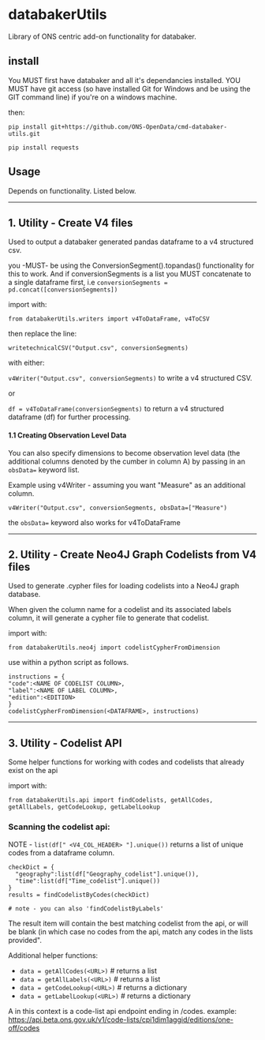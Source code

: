 
# databakerUtils

Library of ONS centric add-on functionality for databaker.


## install

You MUST first have databaker and all it's dependancies installed.
YOU MUST have git access (so have installed Git for Windows and be using the GIT command line) if you're on a windows machine.

then:

`pip install git+https://github.com/ONS-OpenData/cmd-databaker-utils.git`

`pip install requests`

## Usage

Depends on functionality. Listed below.

---

## 1. Utility - Create V4 files

Used to output a databaker generated pandas dataframe to a v4 structured csv. 

you -MUST- be using the ConversionSegment().topandas() functionality for this to work. And if conversionSegments is a list you MUST concatenate to a single dataframe first, i.e `conversionSegments = pd.concat([conversionSegments])`


import with:

`from databakerUtils.writers import v4ToDataFrame, v4ToCSV`


then replace the line:

`writetechnicalCSV("Output.csv", conversionSegments)`


with either:

`v4Writer("Output.csv", conversionSegments)` to write a v4 structured CSV.

or

`df = v4ToDataFrame(conversionSegments)` to return a v4 structured dataframe (df) for further processing.


#### 1.1 Creating Observation Level Data

You can also specify dimensions to become observation level data (the additional columns denoted by the cumber in column A) by passing in an `obsData=` keyword list.

Example using v4Writer - assuming you want "Measure" as an additional column.

`v4Writer("Output.csv", conversionSegments, obsData=["Measure")`

the `obsData=` keyword also works for v4ToDataFrame

---

## 2. Utility - Create Neo4J Graph Codelists from V4 files

Used to generate .cypher files for loading codelists into a Neo4J graph database.

When given the column name for a codelist and its associated labels column, it will generate a cypher file to generate that codelist.

import with:

`from databakerUtils.neo4j import codelistCypherFromDimension`

use within a python script as follows.

```
instructions = {
"code":<NAME OF CODELIST COLUMN>,
"label":<NAME OF LABEL COLUMN>,
"edition":<EDITION>
}
codelistCypherFromDimension(<DATAFRAME>, instructions)

```


---

## 3. Utility - Codelist API

Some helper functions for working with codes and codelists that already exist on the api

import with:

`from databakerUtils.api import findCodelists, getAllCodes, getAllLabels, getCodeLookup, getLabelLookup`


### Scanning the codelist api:

NOTE - `list(df[" <V4_COL_HEADER> "].unique())` returns a list of unique codes from a dataframe column.

```
checkDict = {
  "geography":list(df["Geography_codelist"].unique()),
  "time":list(df["Time_codelist"].unique())
}
results = findCodelistByCodes(checkDict) 

# note - you can also 'findCodelistByLabels'

```

The result item will contain the best matching codelist from the api, or will be blank (in which case no codes from the api, match any codes in the lists provided".

Additional helper functions:

* `data = getAllCodes(<URL>)`         # returns a list
* `data = getAllLabels(<URL>)`        # returns a list
* `data = getCodeLookup(<URL>)`       # returns a dictionary
* `data = getLabelLookup(<URL>)`      # returns a dictionary

A <URL> in this context is a code-list api endpoint ending in /codes.
example: https://api.beta.ons.gov.uk/v1/code-lists/cpi1dim1aggid/editions/one-off/codes
